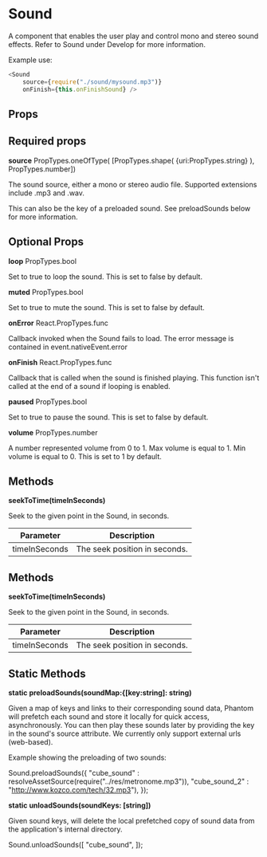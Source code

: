 # Sound

A component that enables the user play and control mono and stereo sound effects. Refer to Sound under Develop for more information.

Example use:

```JavaScript
<Sound
    source={require("./sound/mysound.mp3")}
    onFinish={this.onFinishSound} />
```

## Props

## Required props

**source**	PropTypes.oneOfType( [PropTypes.shape( {uri:PropTypes.string} ), PropTypes.number])

The sound source, either a mono or stereo audio file. Supported extensions include .mp3 and .wav.

This can also be the key of a preloaded sound. See preloadSounds below for more information.

## Optional Props

**loop**	PropTypes.bool

Set to true to loop the sound. This is set to false by default.

**muted**	PropTypes.bool

Set to true to mute the sound. This is set to false by default.

**onError**	React.PropTypes.func

Callback invoked when the Sound fails to load. The error message is contained in event.nativeEvent.error

**onFinish**	React.PropTypes.func

Callback that is called when the sound is finished playing. This function isn't called at the end of a sound if looping is enabled.

**paused**	PropTypes.bool

Set to true to pause the sound. This is set to false by default.

**volume**	PropTypes.number

A number represented volume from 0 to 1. Max volume is equal to 1. Min volume is equal to 0. This is set to 1 by default.

## Methods

**seekToTime(timeInSeconds)**

Seek to the given point in the Sound, in seconds.

|Parameter|Description|
|---|---|
|timeInSeconds |The seek position in seconds.|

## Methods

**seekToTime(timeInSeconds)**

Seek to the given point in the Sound, in seconds.

|Parameter|Description|
|---|---|
|timeInSeconds |The seek position in seconds.|

## Static Methods

**static preloadSounds(soundMap:{[key:string]: string)**

Given a map of keys and links to their corresponding sound data, Phantom will prefetch each sound and store it locally for quick access, asynchronously. You can then play these sounds later by providing the key in the sound's source attribute. We currently only support external urls (web-based).

Example showing the preloading of two sounds:

Sound.preloadSounds({ "cube_sound" : resolveAssetSource(require("../res/metronome.mp3")), "cube_sound_2" : "http://www.kozco.com/tech/32.mp3"), });

**static unloadSounds(soundKeys: [string])**

Given sound keys, will delete the local prefetched copy of sound data from the application's internal directory.

Sound.unloadSounds([ "cube_sound", ]);